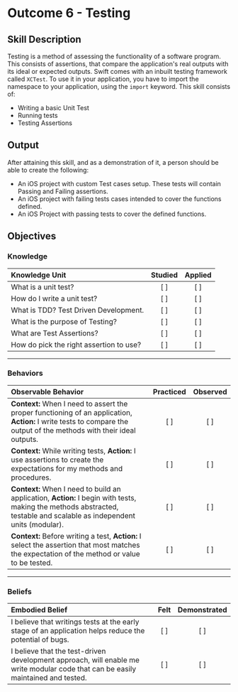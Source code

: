 # Outcome 6 - Testing
## Skill Description

Testing is a method of assessing the functionality of a software program. This consists of assertions, that compare the application's real outputs with its ideal or expected outputs. Swift comes with an inbuilt testing framework called `XCTest`. To use it in your application, you have to import the namespace to your application, using the `import` keyword. This skill consists of:

- Writing a basic Unit Test
- Running tests
- Testing Assertions

## Output

After attaining this skill, and as a demonstration of it, a person should be able to create the following:

- An iOS project with custom Test cases setup. These tests will contain Passing and Failing assertions.
- An iOS project with failing tests cases intended to cover the functions defined.
- An iOS Project with passing tests to cover the defined functions.

## Objectives
### Knowledge

| Knowledge Unit   |      Studied      | Applied |
|:-------------|:------------------:|:--------:|
| What is a unit test? | [ ] | [ ] |
| How do I write a unit test? | [ ] |  [ ] |
| What is TDD? Test Driven Development. | [ ] | [ ] |
| What is the purpose of Testing? | [ ] | [ ] |
| What are Test Assertions? | [ ] | [ ] |
| How do pick the right assertion to use? | [ ] | [ ] |

-------

### Behaviors

| Observable Behavior   |      Practiced      | Observed |
|:-------------|:------------------:|:--------:|
| **Context:** When I need to assert the proper functioning of an application, **Action:** I write tests to compare the output of the methods with their ideal outputs. | [ ] | [ ] |
| **Context:** While writing tests, **Action:** I use assertions to create the expectations for my methods and procedures. | [ ] | [ ] |
| **Context:** When I need to build an application, **Action:**  I begin with tests, making the methods abstracted, testable and scalable as independent units (modular). | [ ] | [ ] |
| **Context:** Before writing a test, **Action:** I select the assertion that most matches the expectation of the method or value to be tested. | [ ] | [ ] |

-------

### Beliefs

| Embodied Belief   |      Felt      | Demonstrated |
|:-------------|:------------------:|:--------:|
| I believe that writings tests at the early stage of an application helps reduce the potential of bugs. | [ ] | [ ] |
| I believe that the test-driven development approach, will enable me write modular code that can be easily maintained and tested. | [ ] | [ ] |
